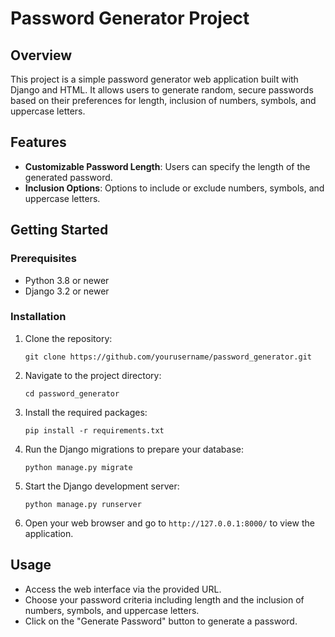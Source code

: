# Password Generator Project

## Overview
This project is a simple password generator web application built with Django and HTML. It allows users to generate random, secure passwords based on their preferences for length, inclusion of numbers, symbols, and uppercase letters.

## Features
- **Customizable Password Length**: Users can specify the length of the generated password.
- **Inclusion Options**: Options to include or exclude numbers, symbols, and uppercase letters.
## Getting Started

### Prerequisites
- Python 3.8 or newer
- Django 3.2 or newer

### Installation

1. Clone the repository:
    ```
    git clone https://github.com/yourusername/password_generator.git
    ```
2. Navigate to the project directory:
    ```
    cd password_generator
    ```
3. Install the required packages:
    ```
    pip install -r requirements.txt
    ```
4. Run the Django migrations to prepare your database:
    ```
    python manage.py migrate
    ```
5. Start the Django development server:
    ```
    python manage.py runserver
    ```
6. Open your web browser and go to `http://127.0.0.1:8000/` to view the application.

## Usage
- Access the web interface via the provided URL.
- Choose your password criteria including length and the inclusion of numbers, symbols, and uppercase letters.
- Click on the "Generate Password" button to generate a password.
